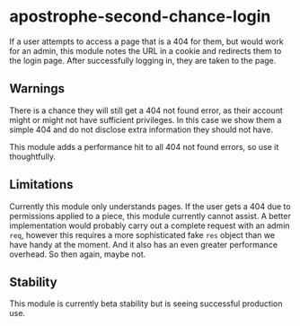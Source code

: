 # apostrophe-second-chance-login

If a user attempts to access a page that is a 404 for them, but would work for an admin, this module notes the URL in a cookie and redirects them to the login page. After successfully logging in, they are taken to the page.

## Warnings

There is a chance they will still get a 404 not found error, as their account might or might not have sufficient privileges. In this case we show them a simple 404 and do not disclose extra information they should not have.

This module adds a performance hit to all 404 not found errors, so use it thoughtfully.

## Limitations

Currently this module only understands pages. If the user gets a 404 due to permissions applied to a piece, this module currently cannot assist. A better implementation would probably carry out a complete request with an admin `req`, however this requires a more sophisticated fake `res` object than we have handy at the moment. And it also has an even greater performance overhead. So then again, maybe not.

## Stability

This module is currently beta stability but is seeing successful production use.
